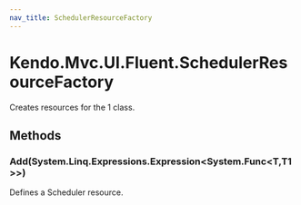 ```yaml
---
nav_title: SchedulerResourceFactory
---
```


# Kendo.Mvc.UI.Fluent.SchedulerResourceFactory
Creates resources for the 1 class.




## Methods


### Add(System.Linq.Expressions.Expression\<System.Func\<T,T1\>\>)
Defines a Scheduler resource.






